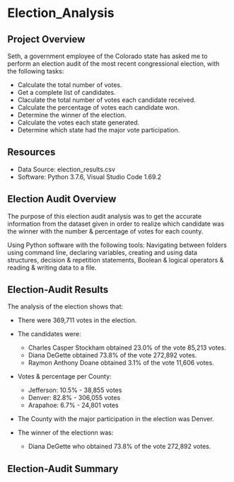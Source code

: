 # Election_Analysis

## Project Overview

Seth, a government employee of the Colorado state has asked me to perform an election audit of the most recent congressional election, with the following tasks:

* Calculate the total number of votes.
* Get a complete list of candidates.
* Claculate the total number of votes each candidate received.
* Calculate the percentage of votes each candidate won.
* Determine the winner of the election.
* Calculate the votes each state generated.
* Determine which state had the major vote participation.

## Resources 

* Data Source: election_results.csv
* Software: Python 3.7.6, Visual Studio Code 1.69.2

## Election Audit Overview

The purpose of this election audit analysis was to get the accurate information from the dataset given in order to realize which candidate was the winner with the number & percentage of votes for each county.

Using Python software with the following tools: Navigating between folders using command line, declaring variables, creating and using data structures, decision & repetition statements, Boolean & logical operators & reading & writing data to a file.

## Election-Audit Results 
The analysis of the election shows that:
- There were 369,711 votes in the election.

- The candidates were:
  - Charles Casper Stockham obtained 23.0% of the vote 85,213 votes.
  - Diana DeGette obtained 73.8% of the vote 272,892 votes.
  - Raymon Anthony Doane obtained 3.1% of the vote 11,606 votes. 

- Votes & percentage per County:
  - Jefferson: 10.5% - 38,855 votes
  - Denver: 82.8% - 306,055 votes
  - Arapahoe: 6.7% - 24,801 votes

- The County with the major participation in the election was Denver.

- The winner of the electionn was:
  - Diana DeGette who obtained 73.8% of the vote 272,892 votes.
  
## Election-Audit Summary 
